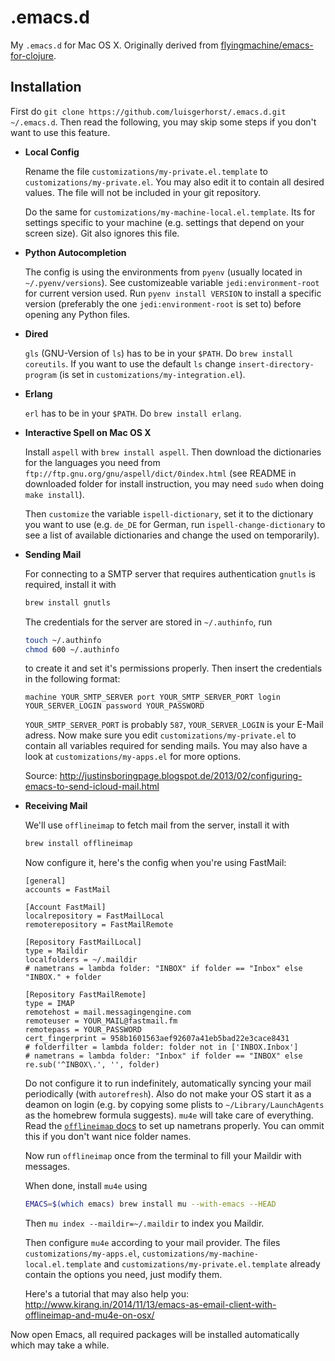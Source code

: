 # .emacs.d

My `.emacs.d` for Mac OS X. Originally derived from
[flyingmachine/emacs-for-clojure](https://github.com/flyingmachine/emacs-for-clojure).

## Installation

First do `git clone https://github.com/luisgerhorst/.emacs.d.git
~/.emacs.d`. Then read the following, you may skip some steps if you don't want to use this feature.

-   __Local Config__

    Rename the file `customizations/my-private.el.template` to
    `customizations/my-private.el`. You may also edit it to contain all
    desired values. The file will not be included in your git
    repository.

    Do the same for `customizations/my-machine-local.el.template`. Its
    for settings specific to your machine (e.g. settings that depend on
    your screen size). Git also ignores this file.

-   __Python Autocompletion__

    The config is using the environments from `pyenv` (usually located
    in `~/.pyenv/versions`). See customizeable variable
    `jedi:environment-root` for current version used. Run `pyenv install
    VERSION` to install a specific version (preferably the one
    `jedi:environment-root` is set to) before opening any Python files.

-   __Dired__

    `gls` (GNU-Version of `ls`) has to be in your `$PATH`. Do `brew
    install coreutils`. If you want to use the default `ls` change
    `insert-directory-program` (is set in
    `customizations/my-integration.el`).

-   __Erlang__

    `erl` has to be in your `$PATH`. Do `brew install erlang`.

-   __Interactive Spell on Mac OS X__

    Install `aspell` with `brew install aspell`. Then download the
    dictionaries for the languages you need from
    `ftp://ftp.gnu.org/gnu/aspell/dict/0index.html` (see README in
    downloaded folder for install instruction, you may need `sudo` when
    doing `make install`).

    Then `customize` the variable `ispell-dictionary`, set it to the
    dictionary you want to use (e.g. `de_DE` for German, run
    `ispell-change-dictionary` to see a list of available dictionaries
    and change the used on temporarily).

-   __Sending Mail__

    For connecting to a SMTP server that requires authentication
    `gnutls` is required, install it with

    ```sh
    brew install gnutls
    ```

    The credentials for the server are stored in `~/.authinfo`, run

    ```sh
    touch ~/.authinfo
    chmod 600 ~/.authinfo
    ```

    to create it and set it's permissions properly. Then insert the credentials in the following format:

    ```
    machine YOUR_SMTP_SERVER port YOUR_SMTP_SERVER_PORT login YOUR_SERVER_LOGIN password YOUR_PASSWORD
    ```

    `YOUR_SMTP_SERVER_PORT` is probably `587`, `YOUR_SERVER_LOGIN` is
    your E-Mail adress. Now make sure you edit
    `customizations/my-private.el` to contain all variables required for
    sending mails. You may also have a look at `customizations/my-apps.el`
    for more options.

    Source: http://justinsboringpage.blogspot.de/2013/02/configuring-emacs-to-send-icloud-mail.html

-   __Receiving Mail__

    We'll use `offlineimap` to fetch mail from the server, install it
    with

    ```sh
    brew install offlineimap
    ```

    Now configure it, here's the config when you're using FastMail:

    ```
    [general]
    accounts = FastMail

    [Account FastMail]
    localrepository = FastMailLocal
    remoterepository = FastMailRemote

    [Repository FastMailLocal]
    type = Maildir
    localfolders = ~/.maildir
    # nametrans = lambda folder: "INBOX" if folder == "Inbox" else "INBOX." + folder

    [Repository FastMailRemote]
    type = IMAP
    remotehost = mail.messagingengine.com
    remoteuser = YOUR_MAIL@fastmail.fm
    remotepass = YOUR_PASSWORD
    cert_fingerprint = 958b1601563aef92607a41eb5bad22e3cace8431
    # folderfilter = lambda folder: folder not in ['INBOX.Inbox']
    # nametrans = lambda folder: "Inbox" if folder == "INBOX" else re.sub('^INBOX\.', '', folder)
    ```

    Do not configure it to run indefinitely, automatically syncing your
    mail periodically (with `autorefresh`). Also do not make your OS
    start it as a deamon on login (e.g. by copying some plists to
    `~/Library/LaunchAgents` as the homebrew formula suggests). `mu4e`
    will take care of everything. Read the
    [`offlineimap` docs](http://docs.offlineimap.org/en/latest/nametrans.html)
    to set up nametrans properly. You can ommit this if you don't want
    nice folder names.

    Now run `offlineimap` once from the terminal to fill your Maildir
    with messages.

    When done, install `mu4e` using

    ```sh
    EMACS=$(which emacs) brew install mu --with-emacs --HEAD
    ```

    Then `mu index --maildir=~/.maildir` to index you Maildir.

    Then configure `mu4e` according to your mail provider. The files
    `customizations/my-apps.el`,
    `customizations/my-machine-local.el.template` and
    `customizations/my-private.el.template` already contain the options
    you need, just modify them.

    Here's a tutorial that may also help you:
http://www.kirang.in/2014/11/13/emacs-as-email-client-with-offlineimap-and-mu4e-on-osx/

Now open Emacs, all required packages will be installed automatically
which may take a while.
